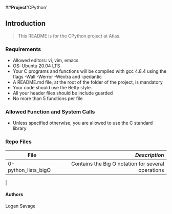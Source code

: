##**Project**'CPython'

## Introduction
> This README is for the CPython project at Atlas.

### Requirements
- Allowed editors: vi, vim, emacs
- OS: Ubuntu 20.04 LTS
- Your C programs and functions will be compiled with gcc 4.8.4 using the flags -Wall -Werror -Wextra and -pedantic
- A README.md file, at the root of the folder of the project, is mandatory
- Your code should use the Betty style.
- All your header files should be include guarded
- No more than 5 functions per file

### Allowed Function and System Calls
- Unless specified otherwise, you are allowed to use the C standard library

### Repo Files
| **File** | *__Description__* |
|----------|----------------:|
|0-python_lists_bigO| Contains the Big O notation for several operations|
|

#### Authors
Logan Savage